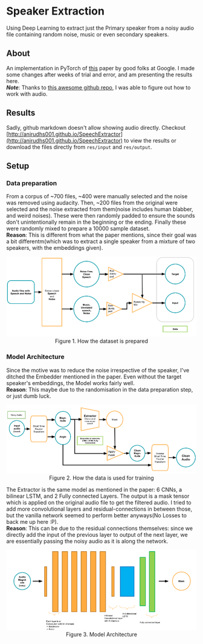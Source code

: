 
# Speaker Extraction
Using Deep Learning to extract just the Primary speaker from a noisy audio file containing random noise, music or even secondary speakers.  
## About
An implementation in PyTorch of [this](https://arxiv.org/abs/1810.04826) paper by good folks at
Google. I made some changes after weeks of trial and error, and am presenting
the results here.    
***Note***: Thanks to [this awesome github repo](https://github.com/mindslab-ai/voicefilter),
I was able to figure out how to work with audio.  

## Results
Sadly, github markdown doesn't allow showing audio directly. Checkout [http://anirudhs001.github.io/SpeechExtractor](http://anirudhs001.github.io/SpeechExtractor) to view the results or
download the files directly from `res/input` and `res/output`. 

## Setup
### Data preparation  
From a corpus of ~700 files, ~400 were manually selected and the noise was removed using audacity. Then, ~200
files from the original were selected and the noise extracted from them(noise includes human blabber, and weird
noises). These were then randomly padded to ensure the sounds don't unintentionally remain in 
the beginning or the ending. Finally these were randomly mixed to prepare a 10000 sample dataset.  
**Reason**: This is different from what the paper mentions, since their goal was a
bit differentm(which was to extract a single speaker from a mixture of two speakers, with the embeddings
given). 

<div align="center">
    <img src="./res/images/Data.png" alt="Data preparation pipeline" width=800>
    <br>
    Figure 1. How the dataset is prepared
</div>

### Model Architecture
Since the motive was to reduce the noise irrespective of the speaker, I've ditched the Embedder mentioned
in the paper. Even without the target speaker's embeddings, the Model works fairly well.   
**Reason**: This maybe due to the randomisation in the data preparation step, or just dumb luck.  

<div align="center">
    <img src="./res/images/InformationFlow.png" alt="Information Flow to Model" width=800>
    <br>
    Figure 2. How the data is used for training  
</div>

The Extractor is the same model as mentioned in the paper: 6 CNNs, a bilinear LSTM, and 2 Fully connected
Layers. The output is a mask tensor which is applied on the original audio file to get the filtered
audio. I tried to add more convolutional layers and residual-connections in between those, but the
vanilla network seemed to perform better anyways(No Losses to back me up here :P).  
**Reason**: This can be due to the residual connections themselves: since we directly add the input of
the previous layer to output of the next layer, we are essentially passing the noisy audio as it is along
the network.

<div align="center">
    <img src="./res/images/Architecture.png" alt="Model Architecture" width=800>
    <br>
    Figure 3. Model Architecture
</div>